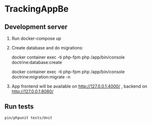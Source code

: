 # TrackingAppBe


## Development server

1. Run docker-compose up
2. Create database and do migrations:
   


    docker container exec -ti php-fpm php /app/bin/console doctrine:database:create 

    docker container exec -ti php-fpm php /app/bin/console doctrine:migration:migrate -n
   

3. App frontend will be available on http://127.0.0.1:4000/ , backend on http://127.0.0.1:8080/ 

## Run tests
    pin/phpunit tests/Unit